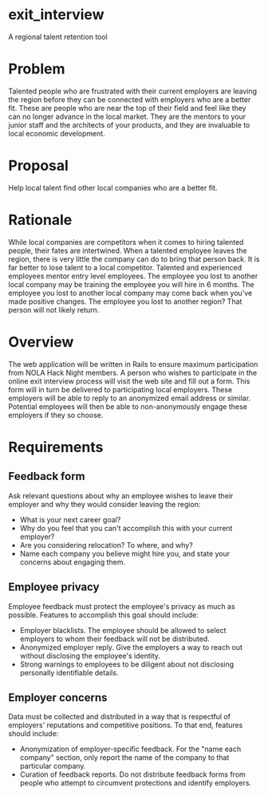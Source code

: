 exit_interview
==============

A regional talent retention tool

# Problem

Talented people who are frustrated with their current employers are leaving the region before they can be connected with employers who are a better fit.
These are people who are near the top of their field and feel like they can no longer advance in the local market.
They are the mentors to your junior staff and the architects of your products, and they are invaluable to local economic development.

# Proposal

Help local talent find other local companies who are a better fit.

# Rationale

While local companies are competitors when it comes to hiring talented people, their fates are intertwined.
When a talented employee leaves the region, there is very little the company can do to bring that person back.
It is far better to lose talent to a local competitor.
Talented and experienced employees mentor entry level employees.
The employee you lost to another local company may be training the employee you will hire in 6 months.
The employee you lost to another local company may come back when you've made positive changes.
The employee you lost to another region? That person will not likely return.

# Overview

The web application will be written in Rails to ensure maximum participation from NOLA Hack Night members.
A person who wishes to participate in the online exit interview process will visit the web site and fill out a form.
This form will in turn be delivered to participating local employers.
These employers will be able to reply to an anonymized email address or similar.
Potential employees will then be able to non-anonymously engage these employers if they so choose.

# Requirements

## Feedback form

Ask relevant questions about why an employee wishes to leave their employer and why they would consider leaving the region:

* What is your next career goal?
* Why do you feel that you can't accomplish this with your current employer?
* Are you considering relocation? To where, and why?
* Name each company you believe might hire you, and state your concerns about engaging them.

## Employee privacy

Employee feedback must protect the employee's privacy as much as possible.
Features to accomplish this goal should include:

* Employer blacklists. The employee should be allowed to select employers to whom their feedback will not be distributed.
* Anonymized employer reply. Give the employers a way to reach out without disclosing the employee's identity.
* Strong warnings to employees to be diligent about not disclosing personally identifiable details.

## Employer concerns

Data must be collected and distributed in a way that is respectful of employers' reputations and competitive positions.
To that end, features should include:

* Anonymization of employer-specific feedback. For the "name each company" section, only report the name of the company to that particular company.
* Curation of feedback reports. Do not distribute feedback forms from people who attempt to circumvent protections and identify employers.







